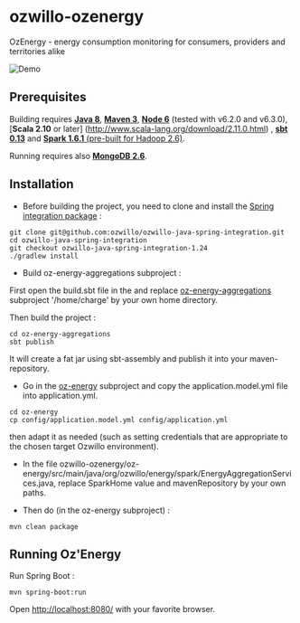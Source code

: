 # ozwillo-ozenergy
OzEnergy - energy consumption monitoring for consumers, providers and territories alike

![Demo](https://github.com/ozwillo/ozwillo-ozenergy/blob/master/app-overview/oz-energy.gif)

## Prerequisites

Building requires [**Java 8**](http://www.oracle.com/technetwork/java/javase/downloads/jdk8-downloads-2133151.html), [**Maven 3**](https://maven.apache.org/download.cgi), [**Node 6**](https://nodejs.org/en/download/releases/) (tested with v6.2.0 and v6.3.0), [**Scala 2.10** or later] (http://www.scala-lang.org/download/2.11.0.html) , [**sbt 0.13**](http://www.scala-sbt.org/0.13/docs/Setup.html) and [**Spark 1.6.1** (pre-built for Hadoop 2.6)](http://spark.apache.org/downloads.html).

Running requires also [**MongoDB 2.6**](https://docs.mongodb.com/v2.6/installation/).

## Installation

* Before building the project, you need to clone and install the [Spring integration package](https://github.com/ozwillo/ozwillo-java-spring-integration) :

```
git clone git@github.com:ozwillo/ozwillo-java-spring-integration.git
cd ozwillo-java-spring-integration
git checkout ozwillo-java-spring-integration-1.24
./gradlew install
```

* Build oz-energy-aggregations subproject :

First open the build.sbt file in the and replace [oz-energy-aggregations](https://github.com/ozwillo/ozwillo-ozenergy/tree/master/oz-energy-aggregations) subproject '/home/charge' by your own home directory.

Then build the project :

```
cd oz-energy-aggregations
sbt publish
```
It will create a fat jar using sbt-assembly and publish it into your maven-repository.

* Go in the [oz-energy](https://github.com/ozwillo/ozwillo-ozenergy/tree/master/oz-energy) subproject and copy the application.model.yml file into application.yml.

```
cd oz-energy
cp config/application.model.yml config/application.yml
```
then adapt it as needed (such as setting credentials that are appropriate to the chosen target Ozwillo environment).

* In the file ozwillo-ozenergy/oz-energy/src/main/java/org/ozwillo/energy/spark/EnergyAggregationServices.java, replace SparkHome value and mavenRepository by your own paths.

* Then do (in the oz-energy subproject) : 

```
mvn clean package 
```

## Running Oz'Energy 

Run Spring Boot :

```
mvn spring-boot:run
```

Open [http://localhost:8080/](http://localhost:8080/) with your favorite browser.
